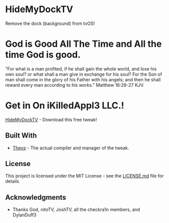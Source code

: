 # HideMyDockTV
Remove the dock (background) from tvOS!

# God is Good All The Time and All the time God is good.
"For what is a man profited, if he shall gain the whole world, and lose his own soul? or what shall a man give in exchange for his soul?
For the Son of man shall come in the glory of his Father with his angels; and then he shall reward every man according to his works." Matthew 16:26-27 KJV.


# Get in On iKilledAppl3 LLC.!

[HideMyDockTV](https://toxicappl3.github.io/tvrepo/) - Download this free tweak!

## Built With

* [Theos](https://github.com/theos/theos) - The actual compiler and manager of the tweak.

## License

This project is licensed under the MIT License - see the [LICENSE.md](LICENSE.md) file for details

## Acknowledgments

* Thanks God, nitoTV, JoshTV, all the checkra1n members, and DylanDuff3 
